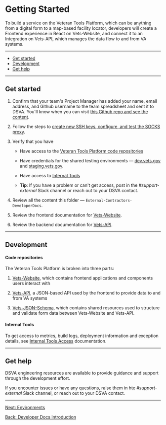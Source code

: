 # Getting Started


To build a service on the Veteran Tools Platform, which can be anything from a digital form to a map-based facility locator, developers will create a Frontend experience in React on Vets-Website, and connect it to an Integration on Vets-API, which manages the data flow to and from VA systems.

<hr>

* [Get started](#get-started)
* [Development](#development)
* [Get help](#get-help)

<hr>

## Get started

1. Confirm that your team's Project Manager has added your name, email address, and Github username to the team spreadsheet and sent it to DSVA. You'll know when you can visit [this Github repo and see the content](https://github.com/department-of-veterans-affairs/vets.gov-team).

1. Follow the steps to [create new SSH keys, configure, and test the SOCKS proxy](../External-Contractors-Onboarding/request-access-to-tools.md#additional-onboarding-steps-for-developers).

1. Verify that you have

    * Have access to the [Veteran Tools Platform code repositories](#code-repositories)

    * Have credentials for the shared testing environments &mdash;  [dev.vets.gov](https://dev.vets.gov) and [staging.vets.gov](https://staging.vets.gov).

    * Have access to [Internal Tools](internal-tools-access.md)

    * **Tip**: If you have a problem or can't get access, post in the *#support-external* Slack channel or reach out to your DSVA contact.

1. Review all the content this folder &mdash; ```External-Contractors-DeveloperDocs```.

1. Review the frontend documentation for [Vets-Website](vets-website/README.md).

1. Review the backend documentation for [Vets-API](vets-api/README.md).

<hr>

## Development

#### Code repositories

The Veteran Tools Platform is broken into three parts:

1. [Vets-Website](https://github.com/department-of-veterans-affairs/vets-website), which contains frontend applications and components users interact with

1. [Vets-API](https://github.com/department-of-veterans-affairs/vets-api), a JSON-based API used by the frontend to provide data to and from VA systems

1. [Vets-JSON-Schema](https://github.com/department-of-veterans-affairs/vets-json-schema), which contains shared resources used to structure and validate form data between Vets-Website and Vets-API.


#### Internal Tools

To get access to metrics, build logs, deployment information and exception details, see [Internal Tools Access](internal-tools-access.md) documentation.

<hr>

## Get help

DSVA engineering resources are available to provide guidance and support through the development effort.

If you encounter issues or have any questions, raise them in hte *#support-external* Slack channel, or reach out to your DSVA contact.

<hr>

[Next: Environments](environments.md)

[Back: Developer Docs Introduction](README.md)
